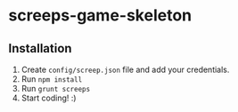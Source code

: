 # screeps-game-skeleton

## Installation

1. Create `config/screep.json` file and add your credentials. 
2. Run `npm install`
3. Run `grunt screeps`
4. Start coding! :)
